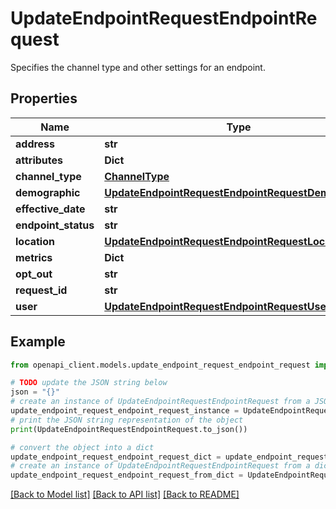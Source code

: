 # UpdateEndpointRequestEndpointRequest

Specifies the channel type and other settings for an endpoint.

## Properties

Name | Type | Description | Notes
------------ | ------------- | ------------- | -------------
**address** | **str** |  | [optional] 
**attributes** | **Dict** |  | [optional] 
**channel_type** | [**ChannelType**](ChannelType.md) |  | [optional] 
**demographic** | [**UpdateEndpointRequestEndpointRequestDemographic**](UpdateEndpointRequestEndpointRequestDemographic.md) |  | [optional] 
**effective_date** | **str** |  | [optional] 
**endpoint_status** | **str** |  | [optional] 
**location** | [**UpdateEndpointRequestEndpointRequestLocation**](UpdateEndpointRequestEndpointRequestLocation.md) |  | [optional] 
**metrics** | **Dict** |  | [optional] 
**opt_out** | **str** |  | [optional] 
**request_id** | **str** |  | [optional] 
**user** | [**UpdateEndpointRequestEndpointRequestUser**](UpdateEndpointRequestEndpointRequestUser.md) |  | [optional] 

## Example

```python
from openapi_client.models.update_endpoint_request_endpoint_request import UpdateEndpointRequestEndpointRequest

# TODO update the JSON string below
json = "{}"
# create an instance of UpdateEndpointRequestEndpointRequest from a JSON string
update_endpoint_request_endpoint_request_instance = UpdateEndpointRequestEndpointRequest.from_json(json)
# print the JSON string representation of the object
print(UpdateEndpointRequestEndpointRequest.to_json())

# convert the object into a dict
update_endpoint_request_endpoint_request_dict = update_endpoint_request_endpoint_request_instance.to_dict()
# create an instance of UpdateEndpointRequestEndpointRequest from a dict
update_endpoint_request_endpoint_request_from_dict = UpdateEndpointRequestEndpointRequest.from_dict(update_endpoint_request_endpoint_request_dict)
```
[[Back to Model list]](../README.md#documentation-for-models) [[Back to API list]](../README.md#documentation-for-api-endpoints) [[Back to README]](../README.md)


